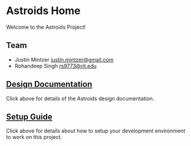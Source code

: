 # Astroids Home

Welcome to the Astroids  Project!

## Team

* Justin Mintzer justin.mintzer@gmail.com
* Rohandeep Singh rs9773@rit.edu

## [Design Documentation](DesignDoc)

Click above for details of the Astroids design documentation.

## [Setup Guide](SetupGuide)

Click above for details about how to setup your development environment to work on this project.